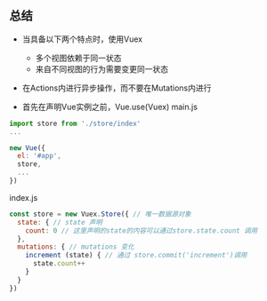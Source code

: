 ## 总结

- 当具备以下两个特点时，使用Vuex
  + 多个视图依赖于同一状态
  + 来自不同视图的行为需要变更同一状态
- 在Actions内进行异步操作，而不要在Mutations内进行

- 首先在声明Vue实例之前，Vue.use(Vuex)
main.js
```js
import store from './store/index'
...

new Vue({
  el: '#app',
  store,
  ...
})
```
index.js
```js
const store = new Vuex.Store({ // 唯一数据源对象
  state: { // state 声明
    count: 0 // 这里声明的state的内容可以通过store.state.count 调用
  },
  mutations: { // mutations 变化
    increment (state) { // 通过 store.commit('increment')调用
      state.count++
    }
  }
})

```
